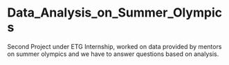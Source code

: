 # Data_Analysis_on_Summer_Olympics
Second Project under ETG Internship, worked on data provided by mentors on summer olympics and we have to answer questions based on analysis.
